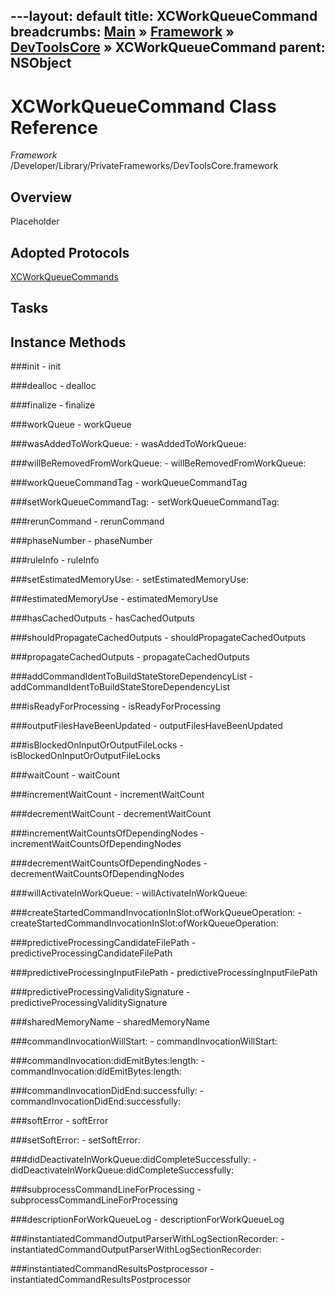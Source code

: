 ---layout: default
title: XCWorkQueueCommand
breadcrumbs: <a href="/index.html">Main</a> &raquo; <a href="/Frameworks.html">Framework</a> &raquo; <a href="/Frameworks/DevToolsCore.html">DevToolsCore</a> &raquo; XCWorkQueueCommand
parent: NSObject 
---
# XCWorkQueueCommand Class Reference

*Framework* /Developer/Library/PrivateFrameworks/DevToolsCore.framework

## Overview

Placeholder

## Adopted Protocols

[XCWorkQueueCommands]()

## Tasks

## Instance Methods

<a name="-init"></a>
###init
    - init

<a name="-dealloc"></a>
###dealloc
    - dealloc

<a name="-finalize"></a>
###finalize
    - finalize

<a name="-workQueue"></a>
###workQueue
    - workQueue

<a name="-wasAddedToWorkQueue:"></a>
###wasAddedToWorkQueue:
    - wasAddedToWorkQueue:

<a name="-willBeRemovedFromWorkQueue:"></a>
###willBeRemovedFromWorkQueue:
    - willBeRemovedFromWorkQueue:

<a name="-workQueueCommandTag"></a>
###workQueueCommandTag
    - workQueueCommandTag

<a name="-setWorkQueueCommandTag:"></a>
###setWorkQueueCommandTag:
    - setWorkQueueCommandTag:

<a name="-rerunCommand"></a>
###rerunCommand
    - rerunCommand

<a name="-phaseNumber"></a>
###phaseNumber
    - phaseNumber

<a name="-ruleInfo"></a>
###ruleInfo
    - ruleInfo

<a name="-setEstimatedMemoryUse:"></a>
###setEstimatedMemoryUse:
    - setEstimatedMemoryUse:

<a name="-estimatedMemoryUse"></a>
###estimatedMemoryUse
    - estimatedMemoryUse

<a name="-hasCachedOutputs"></a>
###hasCachedOutputs
    - hasCachedOutputs

<a name="-shouldPropagateCachedOutputs"></a>
###shouldPropagateCachedOutputs
    - shouldPropagateCachedOutputs

<a name="-propagateCachedOutputs"></a>
###propagateCachedOutputs
    - propagateCachedOutputs

<a name="-addCommandIdentToBuildStateStoreDependencyList"></a>
###addCommandIdentToBuildStateStoreDependencyList
    - addCommandIdentToBuildStateStoreDependencyList

<a name="-isReadyForProcessing"></a>
###isReadyForProcessing
    - isReadyForProcessing

<a name="-outputFilesHaveBeenUpdated"></a>
###outputFilesHaveBeenUpdated
    - outputFilesHaveBeenUpdated

<a name="-isBlockedOnInputOrOutputFileLocks"></a>
###isBlockedOnInputOrOutputFileLocks
    - isBlockedOnInputOrOutputFileLocks

<a name="-waitCount"></a>
###waitCount
    - waitCount

<a name="-incrementWaitCount"></a>
###incrementWaitCount
    - incrementWaitCount

<a name="-decrementWaitCount"></a>
###decrementWaitCount
    - decrementWaitCount

<a name="-incrementWaitCountsOfDependingNodes"></a>
###incrementWaitCountsOfDependingNodes
    - incrementWaitCountsOfDependingNodes

<a name="-decrementWaitCountsOfDependingNodes"></a>
###decrementWaitCountsOfDependingNodes
    - decrementWaitCountsOfDependingNodes

<a name="-willActivateInWorkQueue:"></a>
###willActivateInWorkQueue:
    - willActivateInWorkQueue:

<a name="-createStartedCommandInvocationInSlot:ofWorkQueueOperation:"></a>
###createStartedCommandInvocationInSlot:ofWorkQueueOperation:
    - createStartedCommandInvocationInSlot:ofWorkQueueOperation:

<a name="-predictiveProcessingCandidateFilePath"></a>
###predictiveProcessingCandidateFilePath
    - predictiveProcessingCandidateFilePath

<a name="-predictiveProcessingInputFilePath"></a>
###predictiveProcessingInputFilePath
    - predictiveProcessingInputFilePath

<a name="-predictiveProcessingValiditySignature"></a>
###predictiveProcessingValiditySignature
    - predictiveProcessingValiditySignature

<a name="-sharedMemoryName"></a>
###sharedMemoryName
    - sharedMemoryName

<a name="-commandInvocationWillStart:"></a>
###commandInvocationWillStart:
    - commandInvocationWillStart:

<a name="-commandInvocation:didEmitBytes:length:"></a>
###commandInvocation:didEmitBytes:length:
    - commandInvocation:didEmitBytes:length:

<a name="-commandInvocationDidEnd:successfully:"></a>
###commandInvocationDidEnd:successfully:
    - commandInvocationDidEnd:successfully:

<a name="-softError"></a>
###softError
    - softError

<a name="-setSoftError:"></a>
###setSoftError:
    - setSoftError:

<a name="-didDeactivateInWorkQueue:didCompleteSuccessfully:"></a>
###didDeactivateInWorkQueue:didCompleteSuccessfully:
    - didDeactivateInWorkQueue:didCompleteSuccessfully:

<a name="-subprocessCommandLineForProcessing"></a>
###subprocessCommandLineForProcessing
    - subprocessCommandLineForProcessing

<a name="-descriptionForWorkQueueLog"></a>
###descriptionForWorkQueueLog
    - descriptionForWorkQueueLog

<a name="-instantiatedCommandOutputParserWithLogSectionRecorder:"></a>
###instantiatedCommandOutputParserWithLogSectionRecorder:
    - instantiatedCommandOutputParserWithLogSectionRecorder:

<a name="-instantiatedCommandResultsPostprocessor"></a>
###instantiatedCommandResultsPostprocessor
    - instantiatedCommandResultsPostprocessor

